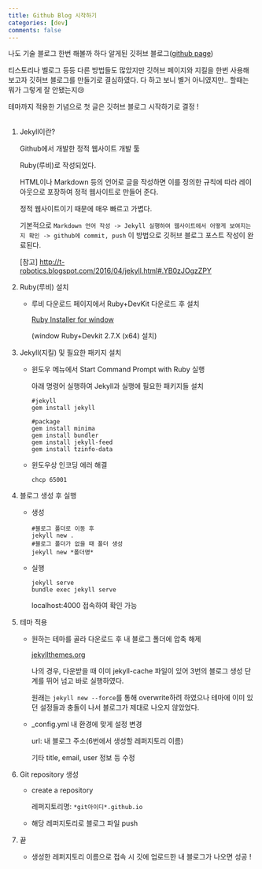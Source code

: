 ```yaml
---
title: Github Blog 시작하기
categories: [dev]
comments: false
---
```

나도 기술 블로그 한번 해볼까 하다 알게된 깃허브 블로그(<a href="https://pages.github.com/">github page</a>) 

티스토리나 벨로그 등등 다른 방법들도 많았지만
깃허브 페이지와 지킬을 한번 사용해 보고자 깃허브 블로그를 만들기로 결심하였다.
다 하고 보니 별거 아니였지만.. 할때는 뭐가 그렇게 잘 안됐는지😢

테마까지 적용한 기념으로 첫 글은 깃허브 블로그 시작하기로 결정 !
<br>
<br>

1. Jekyll이란?
        
    Github에서 개발한 정적 웹사이트 개발 툴

    Ruby(루비)로 작성되었다.

    HTML이나 Markdown 등의 언어로 글을 작성하면 이를 정의한 규칙에 따라 레이아웃으로 포장하여 정적 웹사이트로 만들어 준다.

    정적 웹사이트이기 때문에 매우 빠르고 가볍다.

    기본적으로 `Markdown 언어 작성 -> Jekyll 실행하여 웹사이트에서 어떻게 보여지는지 확인 -> github에 commit, push` 이 방법으로 깃허브 블로그 포스트 작성이 완료된다.

   [참고] <a href="http://t-robotics.blogspot.com/2016/04/jekyll.html#.YB0zJOgzZPY">http://t-robotics.blogspot.com/2016/04/jekyll.html#.YB0zJOgzZPY </a>

   
2. Ruby(루비) 설치
   - 루비 다운로드 페이지에서 Ruby+DevKit 다운로드 후 설치
   
      <a href="https://rubyinstaller.org/downloads/">Ruby Installer for window</a>

     (window Ruby+Devkit 2.7.X (x64) 설치)


3. Jekyll(지킬) 및 필요한 패키지 설치
    - 윈도우 메뉴에서 Start Command Prompt with Ruby 실행
    
        아래 명령어 실행하여 Jekyll과 실행에 필요한 패키지들 설치
    
        ```shell
      #jekyll
        gem install jekyll
      
      #package
        gem install minima
        gem install bundler
        gem install jekyll-feed
        gem install tzinfo-data
      ```
   * 윈도우상 인코딩 에러 해결
      ```shell
      chcp 65001
     ```

     
4. 블로그 생성 후 실행
    - 생성
        ```shell
        #블로그 폴더로 이동 후 
        jekyll new .  
        #블로그 폴더가 없을 때 폴더 생성
        jekyll new *폴더명*
      ```

    - 실행
        ```shell
        jekyll serve
        bundle exec jekyll serve
      ```
      localhost:4000 접속하여 확인 가능
    
    
5. 테마 적용
    - 원하는 테마를 골라 다운로드 후 내 블로그 폴더에 압축 해제
      
        <a href="http://jekyllthemes.org/">jekyllthemes.org</a>

        나의 경우, 다운받을 때 이미 jekyll-cache 파일이 있어 3번의 블로그 생성 단계를 뛰어 넘고 바로 실행하였다.
   
         원래는 `jekyll new --force`를 통해 overwrite하려 하였으나 테마에 이미 있던 설정들과 충돌이 나서 블로그가 제대로 나오지 않았었다.
   
   
   - _config.yml 내 환경에 맞게 설정 변경
     
      url: 내 블로그 주소(6번에서 생성할 레퍼지토리 이름)
     
      기타 title, email, user 정보 등 수정
   

      
6. Git repository 생성
   - create a repository 
      
      레퍼지토리명: `*git아이디*.github.io`
   
   - 해당 레퍼지토리로 블로그 파일 push
   
7. 끝
   - 생성한 레퍼지토리 이름으로 접속 시 깃에 업로드한 내 블로그가 나오면 성공 !